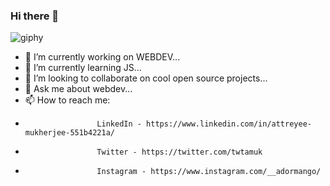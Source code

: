                                                         
                                                       
### Hi there 👋


![giphy](https://user-images.githubusercontent.com/86184935/138293085-82906978-5dde-428c-915e-7111476498a8.gif)




- 🔭 I’m currently working on WEBDEV...                                                                   
- 🌱 I’m currently learning JS...
- 👯 I’m looking to collaborate on cool open source projects...
- 💬 Ask me about webdev...
- 📫 How to reach me: 
-                     LinkedIn - https://www.linkedin.com/in/attreyee-mukherjee-551b4221a/
-                     Twitter - https://twitter.com/twtamuk
-                     Instagram - https://www.instagram.com/__adormango/
                      


